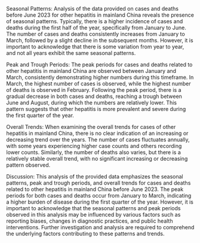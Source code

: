 Seasonal Patterns:
Analysis of the data provided on cases and deaths before June 2023 for other hepatitis in mainland China reveals the presence of seasonal patterns. Typically, there is a higher incidence of cases and deaths during the first half of the year, specifically from January to June. The number of cases and deaths consistently increases from January to March, followed by a slight decline in the subsequent months. However, it is important to acknowledge that there is some variation from year to year, and not all years exhibit the same seasonal patterns.

Peak and Trough Periods:
The peak periods for cases and deaths related to other hepatitis in mainland China are observed between January and March, consistently demonstrating higher numbers during this timeframe. In March, the highest number of cases is observed, while the highest number of deaths is observed in February. Following the peak period, there is a gradual decrease in both cases and deaths, reaching a trough between June and August, during which the numbers are relatively lower. This pattern suggests that other hepatitis is more prevalent and severe during the first quarter of the year.

Overall Trends:
When examining the overall trends for cases of other hepatitis in mainland China, there is no clear indication of an increasing or decreasing trend over the years. The number of cases fluctuates annually, with some years experiencing higher case counts and others recording lower counts. Similarly, the number of deaths also varies, but there is a relatively stable overall trend, with no significant increasing or decreasing pattern observed.

Discussion:
This analysis of the provided data emphasizes the seasonal patterns, peak and trough periods, and overall trends for cases and deaths related to other hepatitis in mainland China before June 2023. The peak periods for both cases and deaths occur from January to March, indicating a higher burden of disease during the first quarter of the year. However, it is important to acknowledge that the seasonal patterns and peak periods observed in this analysis may be influenced by various factors such as reporting biases, changes in diagnostic practices, and public health interventions. Further investigation and analysis are required to comprehend the underlying factors contributing to these patterns and trends.